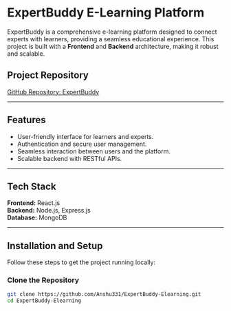 # ExpertBuddy E-Learning Platform

ExpertBuddy is a comprehensive e-learning platform designed to connect experts with learners, providing a seamless educational experience. This project is built with a **Frontend** and **Backend** architecture, making it robust and scalable.

## Project Repository

[GitHub Repository: ExpertBuddy](https://github.com/Anshu331/ExpertBuddy-Elearning.git)

---

## Features

- User-friendly interface for learners and experts.
- Authentication and secure user management.
- Seamless interaction between users and the platform.
- Scalable backend with RESTful APIs.

---

## Tech Stack

**Frontend:** React.js  
**Backend:** Node.js, Express.js  
**Database:** MongoDB  

---

## Installation and Setup

Follow these steps to get the project running locally:

### Clone the Repository
```bash
git clone https://github.com/Anshu331/ExpertBuddy-Elearning.git
cd ExpertBuddy-Elearning


